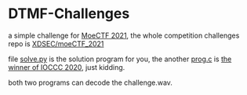 # DTMF-Challenges

a simple challenge for [MoeCTF 2021](https://moectf.online/), the whole competition challenges repo is [XDSEC/moeCTF_2021](https://github.com/XDSEC/moeCTF_2021/)

file [solve.py](/solve.py) is the solution program for you, the another [prog.c](/prog.c) is [the winner of IOCCC 2020](https://www.ioccc.org/2020/whowon.html), just kidding.

both two programs can decode the challenge.wav.
